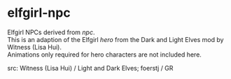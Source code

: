 # elfgirl-npc

Elfgirl NPCs derived from *npc*.\
This is an adaption of the Elfgirl *hero* from the Dark and Light Elves mod by Witness (Lisa Hui).\
Animations only required for hero characters are not included here.

src: Witness (Lisa Hui) / Light and Dark Elves; foerstj / GR

